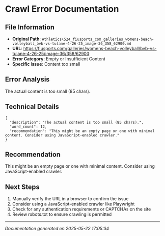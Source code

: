 # Crawl Error Documentation

## File Information
- **Original Path**: `Athletics\524_fiusports_com_galleries_womens-beach-volleyball_bvb-vs-tulane-4-26-25_image-36_358_62900.md`
- **URL**: https://fiusports.com/galleries/womens-beach-volleyball/bvb-vs-tulane-4-26-25/image-36/358/62900
- **Error Category**: Empty or Insufficient Content
- **Specific Issue**: Content too small

## Error Analysis
The actual content is too small (85 chars).

## Technical Details
```
{
  "description": "The actual content is too small (85 chars).",
  "word_count": 12,
  "recommendation": "This might be an empty page or one with minimal content. Consider using JavaScript-enabled crawler."
}
```

## Recommendation
This might be an empty page or one with minimal content. Consider using JavaScript-enabled crawler.

## Next Steps
1. Manually verify the URL in a browser to confirm the issue
2. Consider using a JavaScript-enabled crawler like Playwright
3. Check for any authentication requirements or CAPTCHAs on the site
4. Review robots.txt to ensure crawling is permitted

---
*Documentation generated on 2025-05-22 17:05:34*
